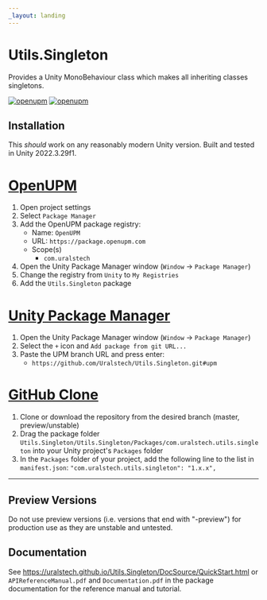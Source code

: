 ```yaml
---
_layout: landing
---
```


# Utils.Singleton

Provides a Unity MonoBehaviour class which makes all inheriting classes singletons.

[![openupm](https://img.shields.io/npm/v/com.uralstech.utils.singleton?label=openupm&registry_uri=https://package.openupm.com)](https://openupm.com/packages/com.uralstech.utils.singleton/)
[![openupm](https://img.shields.io/badge/dynamic/json?color=brightgreen&label=downloads&query=%24.downloads&suffix=%2Fmonth&url=https%3A%2F%2Fpackage.openupm.com%2Fdownloads%2Fpoint%2Flast-month%2Fcom.uralstech.utils.singleton)](https://openupm.com/packages/com.uralstech.utils.singleton/)

## Installation

This *should* work on any reasonably modern Unity version. Built and tested in Unity 2022.3.29f1.

# [OpenUPM](#tab/openupm)

1. Open project settings
2. Select `Package Manager`
3. Add the OpenUPM package registry:
    - Name: `OpenUPM`
    - URL: `https://package.openupm.com`
    - Scope(s)
        - `com.uralstech`
4. Open the Unity Package Manager window (`Window` -> `Package Manager`)
5. Change the registry from `Unity` to `My Registries`
6. Add the `Utils.Singleton` package

# [Unity Package Manager](#tab/upm)

1. Open the Unity Package Manager window (`Window` -> `Package Manager`)
2. Select the `+` icon and `Add package from git URL...`
3. Paste the UPM branch URL and press enter:
    - `https://github.com/Uralstech/Utils.Singleton.git#upm`

# [GitHub Clone](#tab/github)

1. Clone or download the repository from the desired branch (master, preview/unstable)
2. Drag the package folder `Utils.Singleton/Utils.Singleton/Packages/com.uralstech.utils.singleton` into your Unity project's `Packages` folder
3. In the `Packages` folder of your project, add the following line to the list in `manifest.json`:
    `"com.uralstech.utils.singleton": "1.x.x",`

---

## Preview Versions

Do not use preview versions (i.e. versions that end with "-preview") for production use as they are unstable and untested.

## Documentation

See <https://uralstech.github.io/Utils.Singleton/DocSource/QuickStart.html> or `APIReferenceManual.pdf` and `Documentation.pdf` in the package documentation for the reference manual and tutorial.